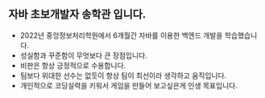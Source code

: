 ## 자바 초보개발자 송학관 입니다. ##
- 2022년 중앙정보처리학원에서 6개월간 자바를 이용한 백엔드 개발을 학습했습니다.
- 성실함과 꾸준함이 무엇보다 큰 장점입니다.
- 비판은 항상 긍정적으로 수용합니다.
- 팀보다 위대한 선수는 없듯이 항상 팀이 최선이라 생각하고 움직입니다.
- 개인적으로 코딩실력을 키워서 게임을 만들어 보고싶은게 인생 목표입니다.
